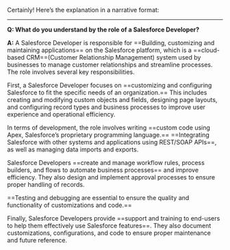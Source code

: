 
Certainly! Here’s the explanation in a narrative format:

---

**Q: What do you understand by the role of a Salesforce Developer?**

**A:** A Salesforce Developer is responsible for ==Building, customizing and maintaining applications== on the Salesforce platform, which is a ==cloud-based CRM==(Customer Relationship Management) system used by businesses to manage customer relationships and streamline processes. The role involves several key responsibilities. 

First, a Salesforce Developer focuses on ==customizing and configuring Salesforce to fit the specific needs of an organization.== This includes creating and modifying custom objects and fields, designing page layouts, and configuring record types and business processes to improve user experience and operational efficiency.

In terms of development, the role involves writing ==custom code using Apex, Salesforce’s proprietary programming language.== 
==Integrating Salesforce with other systems and applications using REST/SOAP APIs==, as well as managing data imports and exports.

 Salesforce Developers ==create and manage workflow rules, process builders, and flows to automate business processes== and improve efficiency. They also design and implement approval processes to ensure proper handling of records.

==Testing and debugging are essential to ensure the quality and functionality of customizations and code.== 

Finally, Salesforce Developers provide ==support and training to end-users to help them effectively use Salesforce features==. They also document customizations, configurations, and code to ensure proper maintenance and future reference.